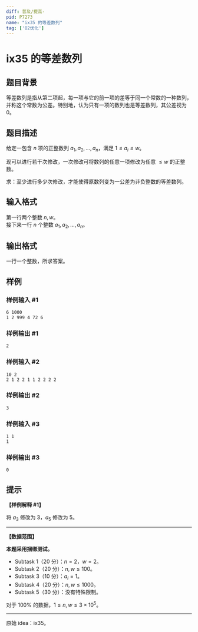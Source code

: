```yaml
---
diff: 普及/提高-
pid: P7273
name: "ix35 的等差数列"
tag: ['O2优化']
---
```

# ix35 的等差数列
## 题目背景

等差数列是指从第二项起，每一项与它的前一项的差等于同一个常数的一种数列，并称这个常数为公差。特别地，认为只有一项的数列也是等差数列，其公差视为 $0$。
## 题目描述

给定一包含 $n$ 项的正整数列 $a_1, a_2, \ldots , a_n$，满足 $1 \leq a_i \leq w$。

现可以进行若干次修改，一次修改可将数列的任意一项修改为任意 $\leq w$ 的正整数。

求：至少进行多少次修改，才能使得原数列变为一公差为非负整数的等差数列。
## 输入格式

第一行两个整数 $n, w$。  
接下来一行 $n$ 个整数 $a_1, a_2, \ldots , a_n$。
## 输出格式

一行一个整数，所求答案。
## 样例

### 样例输入 #1
```
6 1000
1 2 999 4 72 6
```
### 样例输出 #1
```
2
```
### 样例输入 #2
```
10 2
2 1 2 2 1 1 2 2 2 2
```
### 样例输出 #2
```
3
```
### 样例输入 #3
```
1 1
1
```
### 样例输出 #3
```
0
```
## 提示

**【样例解释 #1】**

将 $a_3$ 修改为 $3$，$a_5$ 修改为 $5$。

---

**【数据范围】**

**本题采用捆绑测试。**

- Subtask 1（$20$ 分）：$n = 2$，$w = 2$。
- Subtask 2（$20$ 分）：$n, w \leq 100$。
- Subtask 3（$10$ 分）：$a_i = 1$。
- Subtask 4（$20$ 分）：$n, w \leq 1000$。
- Subtask 5（$30$ 分）：没有特殊限制。

对于 $100 \%$ 的数据，$1 \leq n, w \leq 3 \times 10^5$。

---

原始 idea：ix35。
